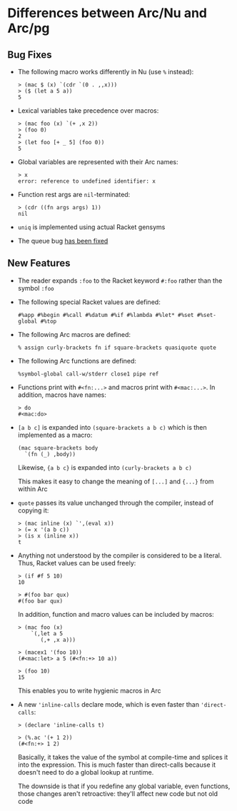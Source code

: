Differences between Arc/Nu and Arc/pg
=====================================

Bug Fixes
---------

  * The following macro works differently in Nu (use `%` instead):

        > (mac $ (x) `(cdr `(0 . ,,x)))
        > ($ (let a 5 a))
        5

  * Lexical variables take precedence over macros:

        > (mac foo (x) `(+ ,x 2))
        > (foo 0)
        2
        > (let foo [+ _ 5] (foo 0))
        5

  * Global variables are represented with their Arc names:

        > x
        error: reference to undefined identifier: x

  * Function rest args are `nil`-terminated:

        > (cdr ((fn args args) 1))
        nil

  * `uniq` is implemented using actual Racket gensyms

  * The queue bug [has been fixed](http://arclanguage.org/item?id=13616)


New Features
------------

  * The reader expands `:foo` to the Racket keyword `#:foo` rather than the
    symbol `:foo`

  * The following special Racket values are defined:

        #%app #%begin #%call #%datum #%if #%lambda #%let* #%set #%set-global #%top

  * The following Arc macros are defined:

        % assign curly-brackets fn if square-brackets quasiquote quote

  * The following Arc functions are defined:

        %symbol-global call-w/stderr close1 pipe ref

  * Functions print with `#<fn:...>` and macros print with `#<mac:...>`. In
    addition, macros have names:

        > do
        #<mac:do>

  * `[a b c]` is expanded into `(square-brackets a b c)` which is then
    implemented as a macro:

        (mac square-brackets body
          `(fn (_) ,body))

    Likewise, `{a b c}` is expanded into `(curly-brackets a b c)`

    This makes it easy to change the meaning of `[...]` and `{...}` from
    within Arc

  * `quote` passes its value unchanged through the compiler, instead of
    copying it:

        > (mac inline (x) `',(eval x))
        > (= x '(a b c))
        > (is x (inline x))
        t

  * Anything not understood by the compiler is considered to be a literal.
    Thus, Racket values can be used freely:

        > (if #f 5 10)
        10

        > #(foo bar qux)
        #(foo bar qux)

    In addition, function and macro values can be included by macros:

        > (mac foo (x)
            `(,let a 5
               (,+ ,x a)))

        > (macex1 '(foo 10))
        (#<mac:let> a 5 (#<fn:+> 10 a))

        > (foo 10)
        15

    This enables you to write hygienic macros in Arc

  * A new `'inline-calls` declare mode, which is even faster than
    `'direct-calls`:

        > (declare 'inline-calls t)

        > (%.ac '(+ 1 2))
        (#<fn:+> 1 2)

    Basically, it takes the value of the symbol at compile-time and splices it
    into the expression. This is much faster than direct-calls because it
    doesn't need to do a global lookup at runtime.

    The downside is that if you redefine any global variable, even functions,
    those changes aren't retroactive: they'll affect new code but not old
    code

